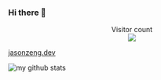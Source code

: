 ### Hi there 👋

<p align="center"> 
  Visitor count<br>
  <img src="https://profile-counter.glitch.me/zenghongtu/count.svg" />
</p>

[jasonzeng.dev](https://jasonzeng.dev)

![my github stats](https://github-readme-stats.vercel.app/api?username=zenghongtu&show_icons=true&hide_border=true)
